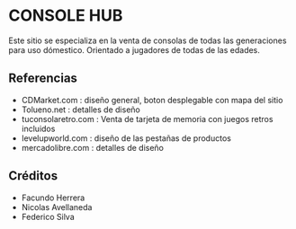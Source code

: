 # CONSOLE HUB

Este sitio se especializa en la venta de consolas de todas las generaciones para uso dómestico. Orientado a jugadores de todas de las edades.

## Referencias

- CDMarket.com : diseño general, boton desplegable con mapa del sitio
- Tolueno.net : detalles de diseño
- tuconsolaretro.com : Venta de tarjeta de memoria con juegos retros incluidos
- levelupworld.com : diseño de las pestañas de productos
- mercadolibre.com : detalles de diseño 

## Créditos

- Facundo Herrera
- Nicolas Avellaneda
- Federico Silva
